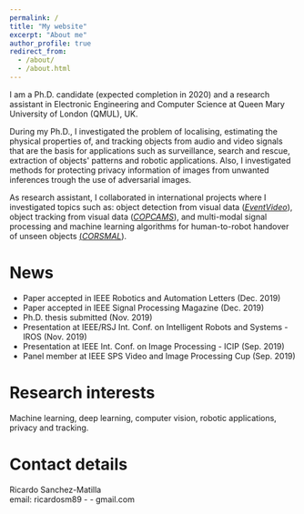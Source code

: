 ```yaml
---
permalink: /
title: "My website"
excerpt: "About me"
author_profile: true
redirect_from: 
  - /about/
  - /about.html
---
```


I am a Ph.D. candidate (expected completion in 2020) and a research assistant in Electronic Engineering and Computer Science at Queen Mary University of London (QMUL), UK.

During my Ph.D., I investigated the problem of localising, estimating the physical properties of, and tracking objects from audio and video signals that are the basis for applications such as surveillance, search and rescue, extraction of objects' patterns and robotic applications. Also, I investigated methods for protecting privacy information of images from unwanted inferences trough the use of adversarial images.

As research assistant, I collaborated in international projects where I investigated topics such as: object detection from visual data ([*EventVideo*](http://www-vpu.eps.uam.es/eventvideo/)), object tracking from visual data ([*COPCAMS*](http://www.copcams.eu)), and multi-modal signal processing and machine learning algorithms for human-to-robot handover of unseen objects [(*CORSMAL*](http://corsmal.eecs.qmul.ac.uk)).
 

News
======
* Paper accepted in IEEE Robotics and Automation Letters (Dec. 2019)
* Paper accepted in IEEE Signal Processing Magazine (Dec. 2019)
* Ph.D. thesis submitted (Nov. 2019)
* Presentation at IEEE/RSJ Int. Conf. on Intelligent Robots and Systems - IROS (Nov. 2019)
* Presentation at IEEE Int. Conf. on Image Processing - ICIP (Sep. 2019)
* Panel member at IEEE SPS Video and Image Processing Cup (Sep. 2019)

Research interests
======
Machine learning, deep learning, computer vision, robotic applications, privacy and tracking.


Contact details
======
Ricardo Sanchez-Matilla  
email: ricardosm89 - - gmail.com
